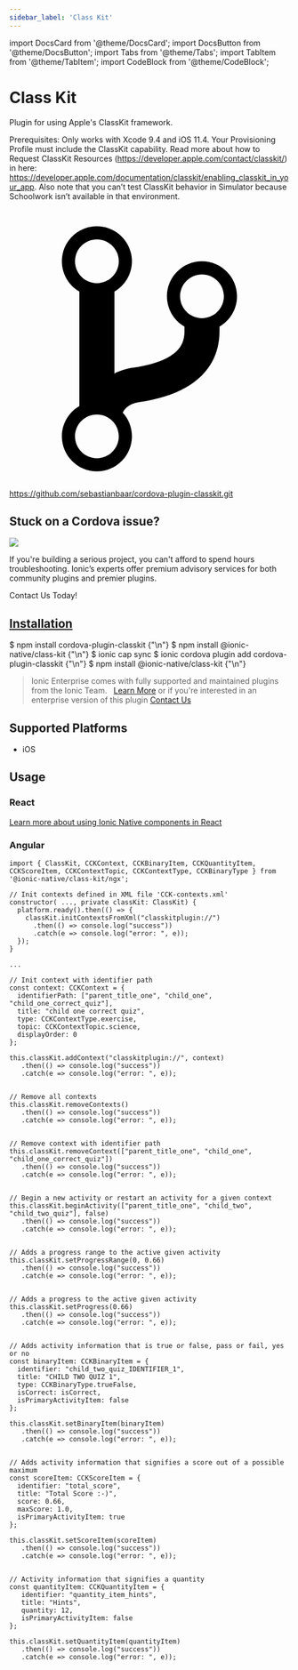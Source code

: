 ```yaml
---
sidebar_label: 'Class Kit'
---
```


import DocsCard from '@theme/DocsCard';
import DocsButton from '@theme/DocsButton';
import Tabs from '@theme/Tabs';
import TabItem from '@theme/TabItem';
import CodeBlock from '@theme/CodeBlock';

# Class Kit

Plugin for using Apple's ClassKit framework.

Prerequisites:
Only works with Xcode 9.4 and iOS 11.4. Your Provisioning Profile must include the ClassKit capability. Read more about how to Request ClassKit Resources (https://developer.apple.com/contact/classkit/) in here: https://developer.apple.com/documentation/classkit/enabling_classkit_in_your_app.
Also note that you can’t test ClassKit behavior in Simulator because Schoolwork isn’t available in that environment.

<p><a href="https://github.com/sebastianbaar/cordova-plugin-classkit.git" target="_blank" rel="noopener" className="git-link">
  <svg viewBox="0 0 512 512"><path d="M416 160c0-35.3-28.7-64-64-64s-64 28.7-64 64c0 23.7 12.9 44.3 32 55.4v8.6c0 19.9-7.8 33.7-25.3 44.9-15.4 9.8-38.1 17.1-67.5 21.5-14 2.1-25.7 6-35.2 10.7V151.4c19.1-11.1 32-31.7 32-55.4 0-35.3-28.7-64-64-64S96 60.7 96 96c0 23.7 12.9 44.3 32 55.4v209.2c-19.1 11.1-32 31.7-32 55.4 0 35.3 28.7 64 64 64s64-28.7 64-64c0-16.6-6.3-31.7-16.7-43.1 1.9-4.9 9.7-16.3 29.4-19.3 38.8-5.8 68.9-15.9 92.3-30.8 36-22.8 55-57 55-98.8v-8.6c19.1-11.1 32-31.7 32-55.4zM160 56c22.1 0 40 17.9 40 40s-17.9 40-40 40-40-17.9-40-40 17.9-40 40-40zm0 400c-22.1 0-40-17.9-40-40s17.9-40 40-40 40 17.9 40 40-17.9 40-40 40zm192-256c-22.1 0-40-17.9-40-40s17.9-40 40-40 40 17.9 40 40-17.9 40-40 40z"></path></svg> https://github.com/sebastianbaar/cordova-plugin-classkit.git
</a></p>

<h2>Stuck on a Cordova issue?</h2>
<DocsCard className="cordova-ee-card" header="Don't waste precious time on plugin issues." href="https://ionicframework.com/sales?product_of_interest=Ionic%20Native">
  <div>
    <img src={require('./_assets/img/native-cordova-bot.png').default} class="cordova-ee-img" />
    <p>If you're building a serious project, you can't afford to spend hours troubleshooting. Ionic’s experts offer premium advisory services for both community plugins and premier plugins.</p>
    <DocsButton className="native-ee-detail">Contact Us Today!</DocsButton>
  </div>
</DocsCard>

<h2 id="installation">
  <a href="#installation">Installation</a>
</h2>
<Tabs groupId="runtime" defaultValue="Capacitor" values={[
  {value: 'Capacitor', label: 'Capacitor'},
  {value: 'Cordova', label: 'Cordova'},
  {value: 'Enterprise', label: 'Enterprise'},
]}>
  <TabItem value="Capacitor">
    <CodeBlock className="language-shell">
      $ npm install cordova-plugin-classkit {"\n"}
      $ npm install @ionic-native/class-kit {"\n"}
      $ ionic cap sync
    </CodeBlock>
  </TabItem>
  <TabItem value="Cordova">
    <CodeBlock className="language-shell">
      $ ionic cordova plugin add cordova-plugin-classkit {"\n"}
      $ npm install @ionic-native/class-kit {"\n"}
    </CodeBlock>
  </TabItem>
  <TabItem value="Enterprise">
    <blockquote>Ionic Enterprise comes with fully supported and maintained plugins from the Ionic Team. &nbsp;
      <a class="btn" href="https://ionic.io/docs/premier-plugins">Learn More</a> or if you're interested in an enterprise version of this plugin <a class="btn" href="https://ionicframework.com/sales?product_of_interest=Ionic%20Enterprise%20Engine">Contact Us</a></blockquote>
  </TabItem>
</Tabs>

## Supported Platforms

- iOS

## Usage

### React

[Learn more about using Ionic Native components in React](../native-community.md#react)

### Angular

```tsx
import { ClassKit, CCKContext, CCKBinaryItem, CCKQuantityItem, CCKScoreItem, CCKContextTopic, CCKContextType, CCKBinaryType } from '@ionic-native/class-kit/ngx';

// Init contexts defined in XML file 'CCK-contexts.xml'
constructor( ..., private classKit: ClassKit) {
  platform.ready().then(() => {
    classKit.initContextsFromXml("classkitplugin://")
      .then(() => console.log("success"))
      .catch(e => console.log("error: ", e));
  });
}

...

// Init context with identifier path
const context: CCKContext = {
  identifierPath: ["parent_title_one", "child_one", "child_one_correct_quiz"],
  title: "child one correct quiz",
  type: CCKContextType.exercise,
  topic: CCKContextTopic.science,
  displayOrder: 0
};

this.classKit.addContext("classkitplugin://", context)
   .then(() => console.log("success"))
   .catch(e => console.log("error: ", e));


// Remove all contexts
this.classKit.removeContexts()
   .then(() => console.log("success"))
   .catch(e => console.log("error: ", e));


// Remove context with identifier path
this.classKit.removeContext(["parent_title_one", "child_one", "child_one_correct_quiz"])
   .then(() => console.log("success"))
   .catch(e => console.log("error: ", e));


// Begin a new activity or restart an activity for a given context
this.classKit.beginActivity(["parent_title_one", "child_two", "child_two_quiz"], false)
   .then(() => console.log("success"))
   .catch(e => console.log("error: ", e));


// Adds a progress range to the active given activity
this.classKit.setProgressRange(0, 0.66)
   .then(() => console.log("success"))
   .catch(e => console.log("error: ", e));


// Adds a progress to the active given activity
this.classKit.setProgress(0.66)
   .then(() => console.log("success"))
   .catch(e => console.log("error: ", e));


// Adds activity information that is true or false, pass or fail, yes or no
const binaryItem: CCKBinaryItem = {
  identifier: "child_two_quiz_IDENTIFIER_1",
  title: "CHILD TWO QUIZ 1",
  type: CCKBinaryType.trueFalse,
  isCorrect: isCorrect,
  isPrimaryActivityItem: false
};

this.classKit.setBinaryItem(binaryItem)
   .then(() => console.log("success"))
   .catch(e => console.log("error: ", e));


// Adds activity information that signifies a score out of a possible maximum
const scoreItem: CCKScoreItem = {
  identifier: "total_score",
  title: "Total Score :-)",
  score: 0.66,
  maxScore: 1.0,
  isPrimaryActivityItem: true
};

this.classKit.setScoreItem(scoreItem)
   .then(() => console.log("success"))
   .catch(e => console.log("error: ", e));


// Activity information that signifies a quantity
const quantityItem: CCKQuantityItem = {
   identifier: "quantity_item_hints",
   title: "Hints",
   quantity: 12,
   isPrimaryActivityItem: false
};

this.classKit.setQuantityItem(quantityItem)
   .then(() => console.log("success"))
   .catch(e => console.log("error: ", e));

```
